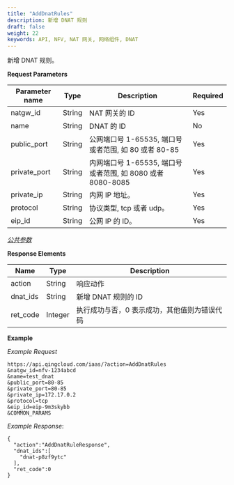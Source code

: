```yaml
---
title: "AddDnatRules"
description: 新增 DNAT 规则
draft: false
weight: 22
keywords: API, NFV, NAT 网关, 网络组件, DNAT
---
```


新增 DNAT 规则。

**Request Parameters**

| Parameter name | Type | Description | Required |
| --- | --- | --- | --- |
| natgw_id | String | NAT 网关的 ID | Yes |
| name | String | DNAT 的 ID | No |
| public_port | String | 公网端口号 1-65535, 端口号或者范围, 如 80 或者 80-85 | Yes |
| private_port | String | 内网端口号 1-65535, 端口号或者范围, 如 8080 或者 8080-8085 | Yes |
| private_ip| String | 内网 IP 地址。 | Yes |
| protocol| String | 协议类型, tcp 或者 udp。 | Yes |
| eip_id| String | 公网 IP 的 ID。 | Yes |

[_公共参数_](../../common/parameters.html#api-common-parameters)

**Response Elements**

| Name | Type | Description |
| --- | --- | --- |
| action | String | 响应动作 |
| dnat_ids | String | 新增 DNAT 规则的 ID |
| ret_code | Integer | 执行成功与否，0 表示成功，其他值则为错误代码 |

**Example**

_Example Request_

```
https://api.qingcloud.com/iaas/?action=AddDnatRules
&natgw_id=nfv-1234abcd
&name=test_dnat
&public_port=80-85
&private_port=80-85
&private_ip=172.17.0.2
&protocol=tcp
&eip_id=eip-9m3skybb
&COMMON_PARAMS
```

_Example Response_:

```
{
  "action":"AddDnatRuleResponse",
  "dnat_ids":[
    "dnat-p8zf9ytc"
  ],
  "ret_code":0
}
```
